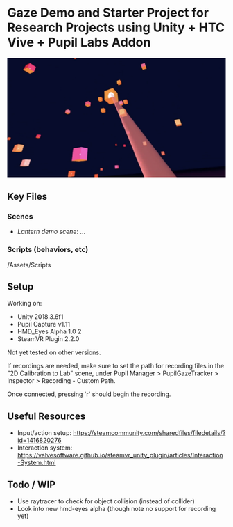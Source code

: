 # Gaze Demo and Starter Project for Research Projects using Unity + HTC Vive + Pupil Labs Addon

![gaze lanterns screenshot](https://raw.githubusercontent.com/onejgordon/gaze_lanterns/master/resources/gaze_latnerns_ss.png)

## Key Files

### Scenes

* _Lantern demo scene_: ...

### Scripts (behaviors, etc)

/Assets/Scripts

## Setup

Working on:

* Unity 2018.3.6f1
* Pupil Capture v1.11
* HMD_Eyes Alpha 1.0 2
* SteamVR Plugin 2.2.0

Not yet tested on other versions.

If recordings are needed, make sure to set the path for recording files in the "2D Calibration to Lab" scene, under Pupil Manager > PupilGazeTracker > Inspector > Recording - Custom Path.

Once connected, pressing 'r' should begin the recording.

## Useful Resources

* Input/action setup: https://steamcommunity.com/sharedfiles/filedetails/?id=1416820276
* Interaction system: https://valvesoftware.github.io/steamvr_unity_plugin/articles/Interaction-System.html

## Todo / WIP

* Use raytracer to check for object collision (instead of collider)
* Look into new hmd-eyes alpha (though note no support for recording yet)
